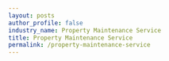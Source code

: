 ```yaml
---
layout: posts 
author_profile: false 
industry_name: Property Maintenance Service
title: Property Maintenance Service
permalink: /property-maintenance-service
---
```

